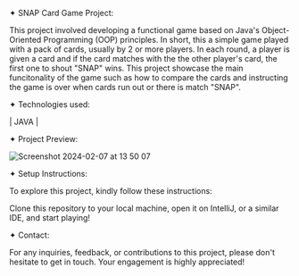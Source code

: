 ✦ SNAP Card Game Project:

This project involved developing a functional game based on Java's Object-Oriented Programming (OOP) principles. In short, this a simple game played with a pack of cards, usually by 2 or more players.
In each round, a player is given a card and if the card matches with the the other player's card, the first one to shout "SNAP" wins. This project showcase the main funcitonality of the game such as how to compare the cards and instructing the game is over when cards run out or there is match "SNAP".

✦ Technologies used:

| JAVA |

✦ Project Preview:

![Screenshot 2024-02-07 at 13 50 07](https://github.com/AISimonetta/snap/assets/122782260/b2cb76ea-b1dc-450b-bff8-6883cee457d5)

✦ Setup Instructions:

To explore this project, kindly follow these instructions:

Clone this repository to your local machine, open it on IntelliJ, or a similar IDE, and start playing!

✦ Contact:

For any inquiries, feedback, or contributions to this project, please don't hesitate to get in touch. Your engagement is highly appreciated!
